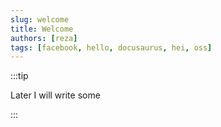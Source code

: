 ```yaml
---
slug: welcome
title: Welcome
authors: [reza]
tags: [facebook, hello, docusaurus, hei, oss]
---
```


:::tip

Later I will write some

:::
